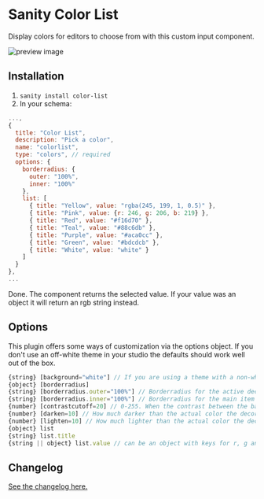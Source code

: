# Sanity Color List

Display colors for editors to choose from with this custom input component.

![preview image](https://github.com/KimPaow/sanity-color-picker/raw/master/src/images/preview.png)

## Installation

1. `sanity install color-list`
2. In your schema:

```js
...,
{
  title: "Color List",
  description: "Pick a color",
  name: "colorlist",
  type: "colors", // required
  options: {
    borderradius: {
      outer: "100%",
      inner: "100%"
    },
    list: [
      { title: "Yellow", value: "rgba(245, 199, 1, 0.5)" },
      { title: "Pink", value: {r: 246, g: 206, b: 219} },
      { title: "Red", value: "#f16d70" },
      { title: "Teal", value: "#88c6db" },
      { title: "Purple", value: "#aca0cc" },
      { title: "Green", value: "#bdcdcb" },
      { title: "White", value: "white" }
    ]
  }
},
...
```

Done. The component returns the selected value. If your value was an object it will return an rgb string instead.

## Options
This plugin offers some ways of customization via the options object. If you don't use an off-white theme in your studio the defaults should work well out of the box.

```js 
{string} [background="white"] // If you are using a theme with a non-white bg use this to inform the plugin of this non-white background color so that contrasts can be calculated properly
{object} [borderradius]
{string} [borderradius.outer="100%"] // Borderradius for the active decorator
{string} [borderradius.inner="100%"] // Borderradius for the main item
{number} [contrastcutoff=20] // 0-255. When the contrast between the background and the color falls below this level decorate the item with a lighter/darker value for better contrast
{number} [darken=10] // How much darker than the actual color the decoration color will be
{number} [lighten=10] // How much lighter than the actual color the decoration color will be
{object} list
{string} list.title
{string || object} list.value // can be an object with keys for r, g and b or a valid color string. 0x formatted hex strings are not supported at the moment.
```

## Changelog

[See the changelog here.](https://github.com/KimPaow/sanity-color-picker/raw/master/CHANGELOG.md)
